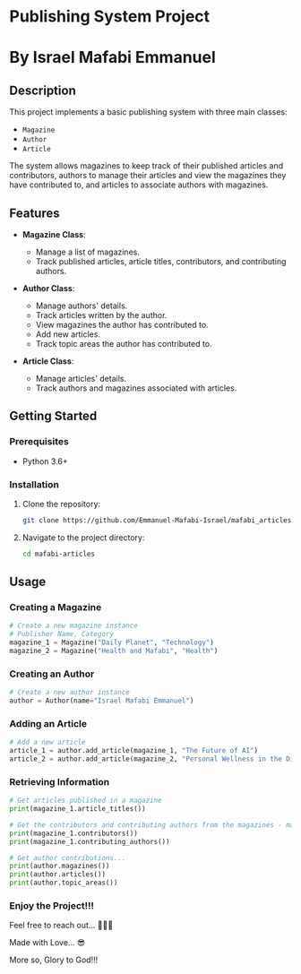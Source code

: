 # Publishing System Project 

# By Israel Mafabi Emmanuel

## Description
This project implements a basic publishing system with three main classes: 

- `Magazine`
-  `Author`
-  `Article`

The system allows magazines to keep track of their published articles and contributors, authors to manage their articles and view the magazines they have contributed to, and articles to associate authors with magazines.

## Features
- **Magazine Class**:
  - Manage a list of magazines.
  - Track published articles, article titles, contributors, and contributing authors.

- **Author Class**:
  - Manage authors' details.
  - Track articles written by the author.
  - View magazines the author has contributed to.
  - Add new articles.
  - Track topic areas the author has contributed to.

- **Article Class**:
  - Manage articles' details.
  - Track authors and magazines associated with articles.

## Getting Started

### Prerequisites
- Python 3.6+

### Installation
1. Clone the repository:
    ```bash
    git clone https://github.com/Emmanuel-Mafabi-Israel/mafabi_articles.git
    ```
2. Navigate to the project directory:
    ```bash
    cd mafabi-articles
    ```

## Usage

### Creating a Magazine
```python
# Create a new magazine instance
# Publisher Name, Category
magazine_1 = Magazine("Daily Planet", "Technology")
magazine_2 = Magazine("Health and Mafabi", "Health")
```

### Creating an Author

```python
# Create a new author instance
author = Author(name="Israel Mafabi Emmanuel")
```

### Adding an Article

```python
# Add a new article
article_1 = author.add_article(magazine_1, "The Future of AI")
article_2 = author.add_article(magazine_2, "Personal Wellness in the Digital Age")
```

### Retrieving Information

```python
# Get articles published in a magazine
print(magazine_1.article_titles())

# Get the contributors and contributing authors from the magazines - magazine_1
print(magazine_1.contributors())
print(magazine_1.contributing_authors())

# Get author contributions...
print(author.magazines())
print(author.articles())
print(author.topic_areas())
```



### **Enjoy the Project!!!**

Feel free to reach out... 🤭😍😉

Made with Love... 😎

More so, Glory to God!!!
